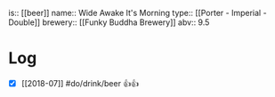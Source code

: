 is:: [[beer]]
name:: Wide Awake It's Morning
type:: [[Porter - Imperial - Double]]
brewery:: [[Funky Buddha Brewery]]
abv:: 9.5

# Log
- [x] [[2018-07]] #do/drink/beer 👍👍

